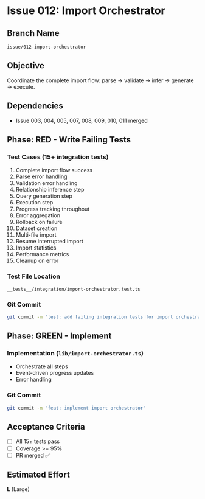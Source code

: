 # Issue 012: Import Orchestrator

## Branch Name
`issue/012-import-orchestrator`

## Objective
Coordinate the complete import flow: parse → validate → infer → generate → execute.

## Dependencies
- Issue 003, 004, 005, 007, 008, 009, 010, 011 merged

## Phase: RED - Write Failing Tests

### Test Cases (15+ integration tests)
1. Complete import flow success
2. Parse error handling
3. Validation error handling
4. Relationship inference step
5. Query generation step
6. Execution step
7. Progress tracking throughout
8. Error aggregation
9. Rollback on failure
10. Dataset creation
11. Multi-file import
12. Resume interrupted import
13. Import statistics
14. Performance metrics
15. Cleanup on error

### Test File Location
`__tests__/integration/import-orchestrator.test.ts`

### Git Commit
```bash
git commit -m "test: add failing integration tests for import orchestrator"
```

## Phase: GREEN - Implement

### Implementation (`lib/import-orchestrator.ts`)
- Orchestrate all steps
- Event-driven progress updates
- Error handling

### Git Commit
```bash
git commit -m "feat: implement import orchestrator"
```

## Acceptance Criteria
- [ ] All 15+ tests pass
- [ ] Coverage >= 95%
- [ ] PR merged ✅

## Estimated Effort
**L** (Large)
